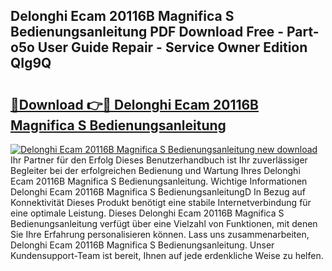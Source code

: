 ## Delonghi Ecam 20116B Magnifica S Bedienungsanleitung PDF Download Free - Part-o5o User Guide Repair - Service Owner Edition QIg9Q

# <h2><a href="http://df4158.blite.top/?on=Delonghi+Ecam+20116B+Magnifica+S+Bedienungsanleitung">🔗Download 👉🔴 Delonghi Ecam 20116B Magnifica S Bedienungsanleitung</a></h2>

[![Delonghi Ecam 20116B Magnifica S Bedienungsanleitung new download](https://i.imgur.com/lujVjoI.png)](http://df4158.blite.top/?on=Delonghi+Ecam+20116B+Magnifica+S+Bedienungsanleitung)
Ihr Partner für den Erfolg Dieses Benutzerhandbuch ist Ihr zuverlässiger Begleiter bei der erfolgreichen Bedienung und Wartung Ihres Delonghi Ecam 20116B Magnifica S Bedienungsanleitung. Wichtige Informationen Delonghi Ecam 20116B Magnifica S BedienungsanleitungD In Bezug auf Konnektivität Dieses Produkt benötigt eine stabile Internetverbindung für eine optimale Leistung. Dieses Delonghi Ecam 20116B Magnifica S Bedienungsanleitung verfügt über eine Vielzahl von Funktionen, mit denen Sie Ihre Erfahrung personalisieren können. Lass uns zusammenarbeiten, Delonghi Ecam 20116B Magnifica S Bedienungsanleitung. Unser Kundensupport-Team ist bereit, Ihnen auf jede erdenkliche Weise zu helfen.
